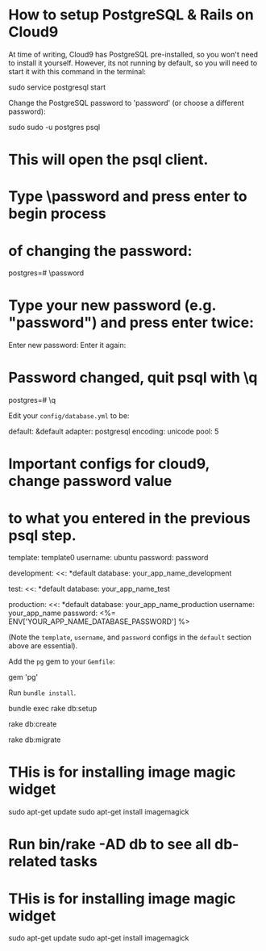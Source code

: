 # How to setup PostgreSQL & Rails on Cloud9

At time of writing, Cloud9 has PostgreSQL pre-installed, so you won't need to install it yourself. However, its not running by default, so you will need to start it with this command in the terminal:

sudo service postgresql start

Change the PostgreSQL password to 'password' (or choose a different password):

sudo sudo -u postgres psql

# This will open the psql client.

# Type \password and press enter to begin process
# of changing the password:
postgres=# \password

# Type your new password (e.g. "password") and press enter twice:
Enter new password: 
Enter it again: 

# Password changed, quit psql with \q
postgres=# \q 

Edit your `config/database.yml` to be:

default: &default
  adapter: postgresql
  encoding: unicode
  pool: 5
  
  # Important configs for cloud9, change password value
  # to what you entered in the previous psql step.
  template: template0
  username: ubuntu
  password: password
  
development:
  <<: *default
  database: your_app_name_development

test:
  <<: *default
  database: your_app_name_test

production:
  <<: *default
  database: your_app_name_production
  username: your_app_name
  password: <%= ENV['YOUR_APP_NAME_DATABASE_PASSWORD'] %>


(Note the `template`, `username`, and `password` configs in the `default` section above are essential).

Add the `pg` gem to your `Gemfile`:

gem 'pg'

Run `bundle install`.



bundle exec rake db:setup

rake db:create

rake db:migrate

# THis is for installing image magic widget
sudo apt-get update
sudo apt-get install imagemagick

# Run bin/rake -AD db to see all db-related tasks

# THis is for installing image magic widget
sudo apt-get update
sudo apt-get install imagemagick

